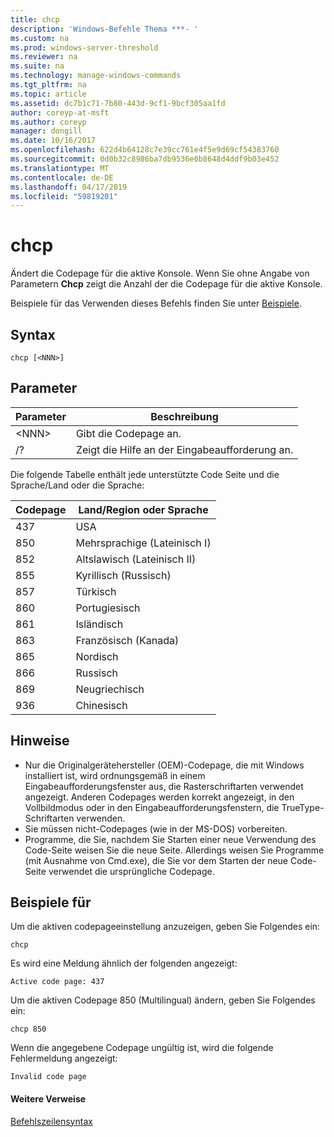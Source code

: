 ```yaml
---
title: chcp
description: 'Windows-Befehle Thema ***- '
ms.custom: na
ms.prod: windows-server-threshold
ms.reviewer: na
ms.suite: na
ms.technology: manage-windows-commands
ms.tgt_pltfrm: na
ms.topic: article
ms.assetid: dc7b1c71-7b80-443d-9cf1-9bcf305aa1fd
author: coreyp-at-msft
ms.author: coreyp
manager: dongill
ms.date: 10/16/2017
ms.openlocfilehash: 622d4b64128c7e39cc761e4f5e9d69cf54383760
ms.sourcegitcommit: 0d0b32c8986ba7db9536e0b8648d4ddf9b03e452
ms.translationtype: MT
ms.contentlocale: de-DE
ms.lasthandoff: 04/17/2019
ms.locfileid: "59819201"
---
```

# <a name="chcp"></a>chcp



Ändert die Codepage für die aktive Konsole. Wenn Sie ohne Angabe von Parametern **Chcp** zeigt die Anzahl der die Codepage für die aktive Konsole.

Beispiele für das Verwenden dieses Befehls finden Sie unter [Beispiele](#BKMK_examples).

## <a name="syntax"></a>Syntax

```
chcp [<NNN>]
```

## <a name="parameters"></a>Parameter

|Parameter|Beschreibung|
|---------|-----------|
|\<NNN>|Gibt die Codepage an.|
|/?|Zeigt die Hilfe an der Eingabeaufforderung an.|

Die folgende Tabelle enthält jede unterstützte Code Seite und die Sprache/Land oder die Sprache:

|Codepage|Land/Region oder Sprache|
|---------|--------------------------|
|437|USA|
|850|Mehrsprachige (Lateinisch I)|
|852|Altslawisch (Lateinisch II)|
|855|Kyrillisch (Russisch)|
|857|Türkisch|
|860|Portugiesisch|
|861|Isländisch|
|863|Französisch (Kanada)|
|865|Nordisch|
|866|Russisch|
|869|Neugriechisch|
|936|Chinesisch|

## <a name="remarks"></a>Hinweise

-   Nur die Originalgerätehersteller (OEM)-Codepage, die mit Windows installiert ist, wird ordnungsgemäß in einem Eingabeaufforderungsfenster aus, die Rasterschriftarten verwendet angezeigt. Anderen Codepages werden korrekt angezeigt, in den Vollbildmodus oder in den Eingabeaufforderungsfenstern, die TrueType-Schriftarten verwenden.
-   Sie müssen nicht-Codepages (wie in der MS-DOS) vorbereiten.
-   Programme, die Sie, nachdem Sie Starten einer neue Verwendung des Code-Seite weisen Sie die neue Seite. Allerdings weisen Sie Programme (mit Ausnahme von Cmd.exe), die Sie vor dem Starten der neue Code-Seite verwendet die ursprüngliche Codepage.

## <a name="BKMK_examples"></a>Beispiele für

Um die aktiven codepageeinstellung anzuzeigen, geben Sie Folgendes ein:
```
chcp
```
Es wird eine Meldung ähnlich der folgenden angezeigt:

`Active code page: 437`

Um die aktiven Codepage 850 (Multilingual) ändern, geben Sie Folgendes ein:
```
chcp 850
```
Wenn die angegebene Codepage ungültig ist, wird die folgende Fehlermeldung angezeigt:

`Invalid code page`

#### <a name="additional-references"></a>Weitere Verweise

[Befehlszeilensyntax](command-line-syntax-key.md)
